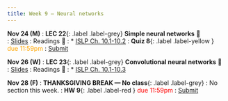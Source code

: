 ```yaml
---
title: Week 9 — Neural networks
---
```



**Nov 24 (M)**
: **LEC 22**{: .label .label-grey} **Simple neural networks** 🎥  
    : [Slides](.)
: Readings 📖
: * [ISLP Ch. 10.1-10.2](https://www.statlearning.com/)
: **Quiz 8**{: .label .label-yellow } <font color="orange">due 11:59pm</font>
    : [Submit](.)

**Nov 26 (W)**
: **LEC 23**{: .label .label-grey} **Convolutional neural networks** 🎥  
    : [Slides](.)
: Readings 📖
: * [ISLP Ch. 10.1-10.3](https://www.statlearning.com/)

**Nov 28 (F)**
: **THANKSGIVING BREAK — No class**{: .label .label-grey}
: No section this week.
: **HW 9**{: .label .label-red } <font color="red">due 11:59pm</font>
    : [Submit](.)

